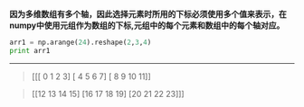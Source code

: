 **因为多维数组有多个轴，因此选择元素时所用的下标必须使用多个值来表示，在numpy中使用元组作为数组的下标,元组中的每个元素和数组中的每个轴对应。**


``` python
arr1 = np.arange(24).reshape(2,3,4)
print arr1
```
***
>[[[ 0  1  2  3]
  [ 4  5  6  7]
  [ 8  9 10 11]]
  
>[[12 13 14 15]
  [16 17 18 19]
  [20 21 22 23]]]
  
